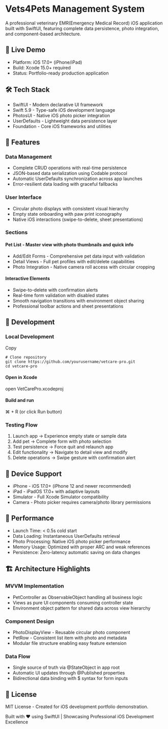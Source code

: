# Vets4Pets Management System
A professional veterinary EMR(Emergency Medical Record) iOS application built with SwiftUI, featuring complete data persistence, photo integration, and component-based architecture.

## 🚀 Live Demo

- Platform: iOS 17.0+ (iPhone/iPad)
- Build: Xcode 15.0+ required
- Status: Portfolio-ready production application

## 🛠️ Tech Stack

- SwiftUI - Modern declarative UI framework
- Swift 5.9 - Type-safe iOS development language
-  PhotosUI - Native iOS photo picker integration
-   UserDefaults - Lightweight data persistence layer
-   Foundation - Core iOS frameworks and utilities

##  🎨 Features

### Data Management

- Complete CRUD operations with real-time persistence
- JSON-based data serialization using Codable protocol
- Automatic UserDefaults synchronization across app launches
- Error-resilient data loading with graceful fallbacks

### User Interface

- Circular photo displays with consistent visual hierarchy
- Empty state onboarding with paw print iconography
- Native iOS interactions (swipe-to-delete, sheet presentations)

### Sections

#### Pet List - Master view with photo thumbnails and quick info
- Add/Edit Forms - Comprehensive pet data input with validation
- Detail Views - Full pet profiles with edit/delete capabilities
- Photo Integration - Native camera roll access with circular cropping

#### Interactive Elements

- Swipe-to-delete with confirmation alerts
- Real-time form validation with disabled states
- Smooth navigation transitions with environment object sharing
- Professional toolbar actions and sheet presentations


## 🔧 Development

### Local Development
Copy
```console
# Clone repository
git clone https://github.com/yourusername/vetcare-pro.git
cd vetcare-pro
```

#### Open in Xcode
open VetCarePro.xcodeproj


#### Build and run
⌘ + R (or click Run button)


### Testing Flow

1. Launch app → Experience empty state or sample data
1. Add pet → Complete form with photo selection
1. Test persistence → Force quit and relaunch app
1. Edit functionality → Navigate to detail view and modify
1. Delete operations → Swipe gesture with confirmation alert

## 📱 Device Support

- iPhone - iOS 17.0+ (iPhone 12 and newer recommended)
- iPad - iPadOS 17.0+ with adaptive layouts
- Simulator - Full Xcode Simulator compatibility
- Camera - Photo picker requires camera/photo library permissions

## 🎯 Performance

- Launch Time: < 0.5s cold start
- Data Loading: Instantaneous UserDefaults retrieval
- Photo Processing: Native iOS photo picker performance
- Memory Usage: Optimized with proper ARC and weak references
- Persistence: Zero-latency automatic saving on data changes

## 🏗️ Architecture Highlights

### MVVM Implementation

- PetController as ObservableObject handling all business logic
- Views as pure UI components consuming controller state
- Environment object pattern for shared data across view hierarchy

### Component Design

- PhotoDisplayView - Reusable circular photo component
- PetRow - Consistent list item with photo and metadata
- Modular file structure enabling easy feature extension
### Data Flow

- Single source of truth via @StateObject in app root
- Automatic UI updates through @Published properties
- Bidirectional data binding with $ syntax for form inputs

## 📄 License

MIT License - Created for iOS development portfolio demonstration.

Built with ❤️ using SwiftUI | Showcasing Professional iOS Development Excellence
